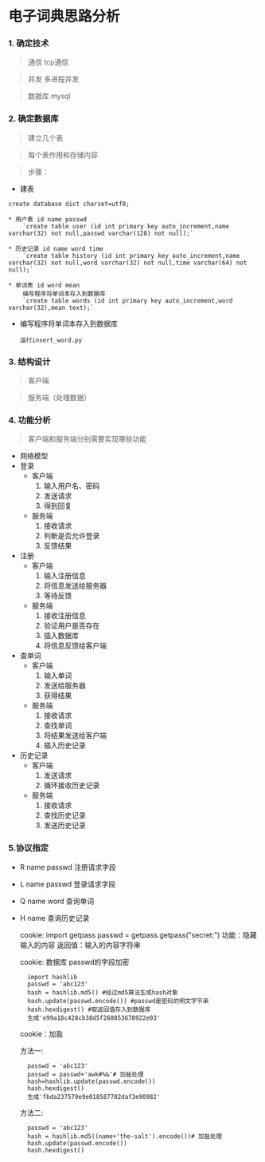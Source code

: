 # 电子词典思路分析

### 1. 确定技术

> 通信 tcp通信

> 并发 多进程并发

> 数据库 mysql
    
### 2. 确定数据库

> 建立几个表

> 每个表作用和存储内容

> 步骤：
* 建表

`create database dict charset=utf8;`

    * 用户表 id name passwd
        `create table user (id int primary key auto_increment,name varchar(32) not null,passwd varchar(128) not null);`

    * 历史记录 id name word time
        `create table history (id int primary key auto_increment,name varchar(32) not null,word varchar(32) not null,time varchar(64) not null);`
        
    * 单词表 id word mean
        编写程序将单词本存入到数据库
        `create table words (id int primary key auto_increment,word varchar(32),mean text);`

* 编写程序将单词本存入到数据库

    `运行insert_word.py`
    
### 3. 结构设计

> 客户端

> 服务端（处理数据）
    
### 4. 功能分析

> 客户端和服务端分别需要实现哪些功能

* 网络模型
* 登录
    * 客户端
        1. 输入用户名、密码
        2. 发送请求
        3. 得到回复
    * 服务端
        1. 接收请求
        2. 判断是否允许登录
        3. 反馈结果
* 注册
    * 客户端
        1. 输入注册信息
        2. 将信息发送给服务器
        3. 等待反馈
    * 服务端
        1. 接收注册信息
        2. 验证用户是否存在
        3. 插入数据库
        4. 将信息反馈给客户端
* 查单词
    * 客户端
        1. 输入单词
        2. 发送给服务器
        3. 获得结果
    * 服务端
        1. 接收请求
        2. 查找单词
        3. 将结果发送给客户端
        4. 插入历史记录
* 历史记录
    * 客户端
        1. 发送请求
        2. 循环接收历史记录
    * 服务端
        1. 接收请求
        2. 查找历史记录
        3. 发送历史记录

### 5.协议指定
* R name passwd 注册请求字段
* L name passwd 登录请求字段
* Q name word 查询单词
* H name 查询历史记录


    cookie: import getpass
    passwd = getpass.getpass("secret:")
    功能：隐藏输入的内容
    返回值：输入的内容字符串

    cookie: 数据库 passwd的字段加密
    
        import hashlib
        passwd = 'abc123'
        hash = hashlib.md5() #经过md5算法生成hash对象
        hash.update(passwd.encode()) #passwd是密码的明文字节串
        hash.hexdigest() #取返回值存入到数据库
        生成'e99a18c428cb38d5f260853678922e03'

    cookie：加盐
    
    方法一:
    
        passwd = 'abc123'
        passwd = passwd+'awk#%&'# 加盐处理
        hash=hashlib.update(passwd.encode())
        hash.hexdigest()
        生成'fbda237579e9e018587702daf3e90982'
        
    方法二:
    
        passwd = 'abc123'
        hash = hashlib.md5((name+'the-salt').encode())# 加盐处理
        hash.update(passwd.encode())
        hash.hexdigest()